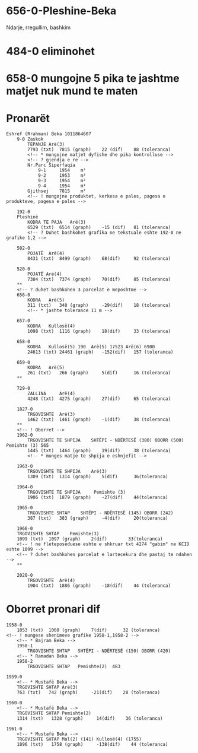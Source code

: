 # 656-0-Pleshine-Beka
Ndarje, rregullim, bashkim
# 484-0 eliminohet
# 658-0 mungojne 5 pika te jashtme matjet nuk mund te maten
<!-- ! Oborret mungese shenimeve -->
# Pronarët
    Eshref (Rrahman) Beka 1011864607
        9-0 Zaskok
            TEPANJE Arë(3)
            7793 (txt)  7815 (graph)    22 (dif)    88 (toleranca)
            <!-- * mungojne matjet dyfishe dhe pika kontrolluse -->
            <!-- ? gjendja e re -->
            Nr.Parc	Siperfaqia	
                9-1 	1954	m²
                9-2 	1953	m²
                9-3 	1954	m²
                9-4 	1954	m²
            Gjithsej	7815	m²
            <!-- ! mungojne produktet, kerkesa e pales, pagesa e produkteve, pagesa e pales -->

        192-0
        Pleshinë
            KODRA TE PAJA   Arë(3)
            6529 (txt)  6514 (graph)    -15 (dif)   81 (toleranca)
            <!-- ? Duhet bashkohet grafika ne tekstuale eshte 192-0 ne grafike 1,2 -->
        
        502-0
            POJATË  Arë(4)
            8431 (txt)  8499 (graph)    68(dif)     92 (toleranca)
        
        520-0
            POJATË Arë(4)
            7304 (txt)  7374 (graph)    70(dif)     85 (toleranca)
        **
        <!-- ? duhet bashkohen 3 parcelat e meposhtme -->
        656-0
            KODRA   Arë(5)
            311 (txt)   340 (graph)     -29(dif)    18 (toleranca)
            <!-- * jashte tolerance 11 m -->

        657-0
            KODRA   Kullosë(4)
            1098 (txt)  1116 (graph)    18(dif)     33 (toleranca)
        
        658-0
            KODRA   Kullosë(5) 190  Arë(5) 17523 Arë(6) 6900
            24613 (txt) 24461 (graph)   -152(dif)   157 (toleranca)
        
        659-0
            KODRA   Arë(5)
            261 (txt)   266 (graph)     5(dif)      16 (toleranca)
        **

        729-0
            ZALLINA     Arë(4)
            4248 (txt)  4275 (graph)    27(dif)     65 (toleranca)

        1827-0
            TRGOVISHTE  Arë(3)
            1462 (txt)  1461 (graph)    -1(dif)     38 (toleranca)
        **
        <!-- ! Oborret -->
        1962-0
            TRGOVISHTE TE SHPIJA    SHTËPI - NDËRTESË (380) OBORR (500) Pemishte (3) 565
            1445 (txt)  1464 (graph)    19(dif)     38 (toleranca)
            <!-- * munges matje te shpija e eshnjefit -->

        1963-0
            TRGOVISHTE TE SHPIJA    Arë(3)
            1309 (txt)  1314 (graph)    5(dif)      36(toleranca)
        
        1964-0
            TRGOVISHTE TE SHPIJA     Pemishte (3) 
            1906 (txt)  1879 (graph)    -27(dif)    44(toleranca)
        
        1965-0
            TRGOVISHTE SHTAP    SHTËPI - NDËRTESË (145) OBORR (242)
            387 (txt)   383 (graph)     -4(dif)     20(toleranca)
        
        1966-0
        TRGOVISHTE SHTAP    Pemishte(3)
        1099 (txt)  1097 (graph)    2(dif)        33(toleranca)
        <!-- ! ne fleteposeduese eshte e shkruar txt 4274 "gabim" ne KCID eshte 1099 -->
        <!-- ? duhet bashkohen parcelat e lartecekura dhe pastaj te ndahen -->
        **

        2020-0
            TRGOVISHTE  Arë(4)
            1904 (txt)  1886 (graph)    -18(dif)    44 (toleranca)

# Oborret pronari dif

    1958-0
        1053 (txt)  1060 (graph)    7(dif)      32 (toleranca)
    <!-- ! mungese shenimeve grafike 1958-1,1958-2 -->
        <!-- * Bajram Beka -->
        1958-1
            TRGOVISHTE SHTAP   SHTËPI - NDËRTESË (150) OBORR (420)
        <!-- * Ramadan Beka -->
        1958-2
            TRGOVISHTE SHTAP   Pemishte(2)  483
    
    1959-0
        <!-- * Mustafë Beka -->
        TRGOVISHTE SHTAP Arë(3)
        763 (txt)   742 (graph)     -21(dif)    28 (toleranca)
    
    1960-0
        <!-- * Mustafë Beka -->
        TRGOVISHTE SHTAP Pemishte(2)
        1314 (txt)   1328 (graph)     14(dif)    36 (toleranca)

    1961-0
        <!-- * Mustafë Beka -->
        TRGOVISHTE SHTAP Mal(2) (141) Kullosë(4) (1755)
        1896 (txt)   1758 (graph)     -138(dif)    44 (toleranca)